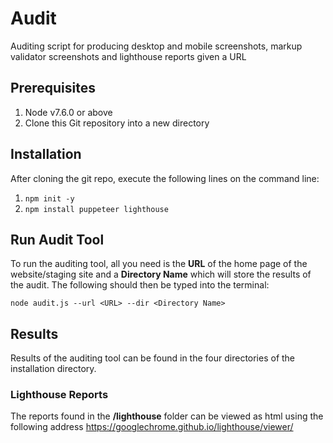# Audit
Auditing script for producing desktop and mobile screenshots, markup validator screenshots and lighthouse reports given a URL

## Prerequisites 
1. Node v7.6.0 or above
2. Clone this Git repository into a new directory

## Installation
After cloning the git repo, execute the following lines on the command line:
1. ```npm init -y```
2. ```npm install puppeteer lighthouse```

## Run Audit Tool
To run the auditing tool, all you need is the __URL__ of the home page of the website/staging site and a __Directory Name__ which will store the results of the audit. The following should then be typed into the terminal:

```node audit.js --url <URL> --dir <Directory Name>```

## Results
Results of the auditing tool can be found in the four directories of the installation directory.

### Lighthouse Reports
The reports found in the __/lighthouse__ folder can be viewed as html using the following address https://googlechrome.github.io/lighthouse/viewer/

